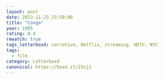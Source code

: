 ```yaml
---
layout: post 
date: 2013-11-23 23:59:00
title: "Congo"
year: 1995
rating: 0.4
rewatch: true
tags_letterboxd: narrative, Netflix, streaming, HDTV, NYC
tags:
  - film
category: Letterboxd
canonical: https://boxd.it/23sjJ
---
```

